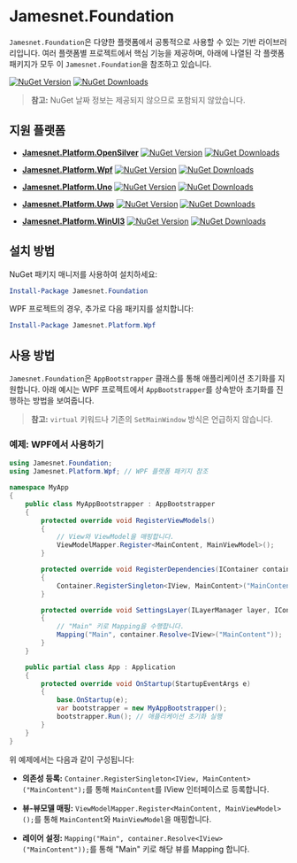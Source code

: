 # Jamesnet.Foundation

`Jamesnet.Foundation`은 다양한 플랫폼에서 공통적으로 사용할 수 있는 기반 라이브러리입니다. 여러 플랫폼별 프로젝트에서 핵심 기능을 제공하며, 아래에 나열된 각 플랫폼 패키지가 모두 이 `Jamesnet.Foundation`을 참조하고 있습니다.

[![NuGet Version](https://img.shields.io/nuget/v/Jamesnet.Foundation.svg?style=flat-square)](https://www.nuget.org/packages/Jamesnet.Foundation/)  [![NuGet Downloads](https://img.shields.io/nuget/dt/Jamesnet.Foundation.svg?style=flat-square)](https://www.nuget.org/packages/Jamesnet.Foundation/)

> **참고:** NuGet 날짜 정보는 제공되지 않으므로 포함되지 않았습니다.

## 지원 플랫폼

- **[Jamesnet.Platform.OpenSilver](https://www.nuget.org/packages/Jamesnet.Platform.OpenSilver/)**  [![NuGet Version](https://img.shields.io/nuget/v/Jamesnet.Platform.OpenSilver.svg?style=flat-square)](https://www.nuget.org/packages/Jamesnet.Platform.OpenSilver/)  [![NuGet Downloads](https://img.shields.io/nuget/dt/Jamesnet.Platform.OpenSilver.svg?style=flat-square)](https://www.nuget.org/packages/Jamesnet.Platform.OpenSilver/)

- **[Jamesnet.Platform.Wpf](https://www.nuget.org/packages/Jamesnet.Platform.Wpf/)**  [![NuGet Version](https://img.shields.io/nuget/v/Jamesnet.Platform.Wpf.svg?style=flat-square)](https://www.nuget.org/packages/Jamesnet.Platform.Wpf/)  [![NuGet Downloads](https://img.shields.io/nuget/dt/Jamesnet.Platform.Wpf.svg?style=flat-square)](https://www.nuget.org/packages/Jamesnet.Platform.Wpf/)

- **[Jamesnet.Platform.Uno](https://www.nuget.org/packages/Jamesnet.Platform.Uno/)**  [![NuGet Version](https://img.shields.io/nuget/v/Jamesnet.Platform.Uno.svg?style=flat-square)](https://www.nuget.org/packages/Jamesnet.Platform.Uno/)  [![NuGet Downloads](https://img.shields.io/nuget/dt/Jamesnet.Platform.Uno.svg?style=flat-square)](https://www.nuget.org/packages/Jamesnet.Platform.Uno/)

- **[Jamesnet.Platform.Uwp](https://www.nuget.org/packages/Jamesnet.Platform.Uwp/)**  [![NuGet Version](https://img.shields.io/nuget/v/Jamesnet.Platform.Uwp.svg?style=flat-square)](https://www.nuget.org/packages/Jamesnet.Platform.Uwp/)  [![NuGet Downloads](https://img.shields.io/nuget/dt/Jamesnet.Platform.Uwp.svg?style=flat-square)](https://www.nuget.org/packages/Jamesnet.Platform.Uwp/)

- **[Jamesnet.Platform.WinUI3](https://www.nuget.org/packages/Jamesnet.Platform.WinUI3/)**  [![NuGet Version](https://img.shields.io/nuget/v/Jamesnet.Platform.WinUI3.svg?style=flat-square)](https://www.nuget.org/packages/Jamesnet.Platform.WinUI3/)  [![NuGet Downloads](https://img.shields.io/nuget/dt/Jamesnet.Platform.WinUI3.svg?style=flat-square)](https://www.nuget.org/packages/Jamesnet.Platform.WinUI3/)

## 설치 방법

NuGet 패키지 매니저를 사용하여 설치하세요:

```powershell
Install-Package Jamesnet.Foundation
```

WPF 프로젝트의 경우, 추가로 다음 패키지를 설치합니다:

```powershell
Install-Package Jamesnet.Platform.Wpf
```

## 사용 방법

`Jamesnet.Foundation`은 `AppBootstrapper` 클래스를 통해 애플리케이션 초기화를 지원합니다. 아래 예시는 WPF 프로젝트에서 `AppBootstrapper`를 상속받아 초기화를 진행하는 방법을 보여줍니다.

> **참고:** `virtual` 키워드나 기존의 `SetMainWindow` 방식은 언급하지 않습니다.

### 예제: WPF에서 사용하기

```csharp
using Jamesnet.Foundation;
using Jamesnet.Platform.Wpf; // WPF 플랫폼 패키지 참조

namespace MyApp
{
    public class MyAppBootstrapper : AppBootstrapper
    {
        protected override void RegisterViewModels()
        {
            // View와 ViewModel을 매핑합니다.
            ViewModelMapper.Register<MainContent, MainViewModel>();
        }

        protected override void RegisterDependencies(IContainer container)
        {
            Container.RegisterSingleton<IView, MainContent>("MainContent");
        }

        protected override void SettingsLayer(ILayerManager layer, IContainer container)
        {
            // "Main" 키로 Mapping을 수행합니다.
            Mapping("Main", container.Resolve<IView>("MainContent"));
        }
    }

    public partial class App : Application
    {
        protected override void OnStartup(StartupEventArgs e)
        {
            base.OnStartup(e);
            var bootstrapper = new MyAppBootstrapper();
            bootstrapper.Run(); // 애플리케이션 초기화 실행
        }
    }
}
```

위 예제에서는 다음과 같이 구성됩니다:

- **의존성 등록:**  `Container.RegisterSingleton<IView, MainContent>("MainContent");`를 통해 `MainContent`를 IView 인터페이스로 등록합니다.

- **뷰-뷰모델 매핑:**  `ViewModelMapper.Register<MainContent, MainViewModel>();`를 통해 `MainContent`와 `MainViewModel`을 매핑합니다.

- **레이어 설정:**  `Mapping("Main", container.Resolve<IView>("MainContent"));`를 통해 "Main" 키로 해당 뷰를 Mapping 합니다.
